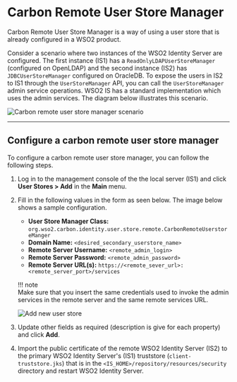 # Carbon Remote User Store Manager

Carbon Remote User Store Manager is a way of using a user store that is already configured in a WSO2 product.

Consider a scenario where two instances of the WSO2 Identity Server are configured. The first instance (IS1) has a `ReadOnlyLDAPUserStoreManager` (configured on OpenLDAP) and the second instance (IS2) has `JDBCUserStoreManager` configured on OracleDB. To expose the users in IS2 to IS1 through the `UserStoreManager` API, you can call the `UserStoreManager` admin service operations. WSO2 IS has a standard implementation which uses the admin services. The diagram below illustrates this scenario.

![Carbon remote user store manager scenario](/assets/img/guides/carbon-remote-user-store-manager.png)

---

## Configure a carbon remote user store manager 

To configure a carbon remote user store manager, you can follow the following steps.

1.  Log in to the management console of the the local server (IS1) and click **User Stores > Add** in the **Main** menu.

2.  Fill in the following values in the form as seen below. The image below shows a sample configuration.
    -   **User Store Manager Class:** `org.wso2.carbon.identity.user.store.remote.CarbonRemoteUserstoreManger`
    -   **Domain Name:** `<desired_secondary_userstore_name>`
    -   **Remote Server Username:** `<remote_admin_login>`
    -   **Remote Server Password:** `<remote_admin_password>`
    -   **Remote Server URL(s):** `https://<remote_sever_url>:<remote_server_port>/services`   

    !!! note        
        Make sure that you insert the same credentials used to invoke the admin services in the remote server and the same remote services URL.
        

    ![Add new user store](/assets/img/extend/add-new-user-store.png) 

3.  Update other fields as required (description is give for each property) and click **Add**.

4.  Import the public certificate of the remote WSO2 Identity Server (IS2) to the primary WSO2 Identity Server's (IS1) truststore (`client-truststore.jks`) that is in the `<IS_HOME>/repository/resources/security` directory and restart WSO2 Identity Server.